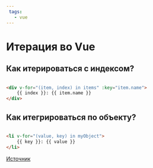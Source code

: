 ```yaml
---
 tags:
   - vue
---
```


# Итерация во Vue

## Как итерироваться с индексом?

```html

<div v-for="(item, index) in items" :key="item.name">
    {{ index }}: {{ item.name }}
</div>
```

## Как итегрироваться по объекту?

```html

<li v-for="(value, key) in myObject">
    {{ key }}: {{ value }}
</li>
```

[Источник](https://vuejs.org/guide/essentials/list.html#v-for-with-an-object)

